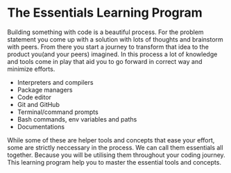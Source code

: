 # The Essentials Learning Program

Building something with code is a beautiful process. For the problem statement you come up with a solution with lots of thoughts and brainstorm with peers. From there you start a journey to transform that idea to the product you(and your peers) imagined. In this process a lot of knowledge and tools come in play that aid you to go forward in correct way and minimize efforts.

* Interpreters and compilers
* Package managers
* Code editor
* Git and GitHub
* Terminal/command prompts
* Bash commands, env variables and paths
* Documentations

While some of these are helper tools and concepts that ease your effort, some are strictly neccessary in the process. We can call them essentials all together. Because you will be utilising them throughout your coding journey. This learning program help you to master the essential tools and concepts.

